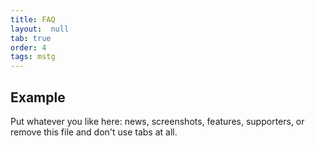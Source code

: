 ```yaml
---
title: FAQ
layout:  null
tab: true
order: 4
tags: mstg
---
```


## Example

Put whatever you like here: news, screenshots, features, supporters, or remove this file and don't use tabs at all.
